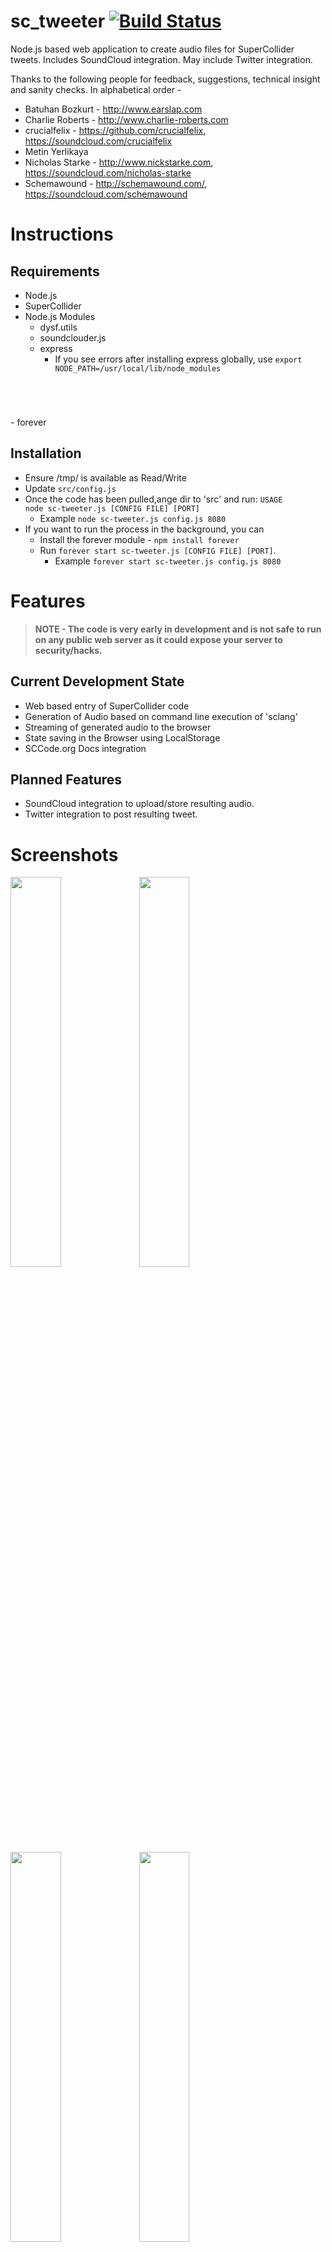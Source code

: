 sc_tweeter [![Build Status](https://travis-ci.org/dysf/sc_tweeter.png?branch=master)](https://travis-ci.org/dysf/sc_tweeter)
=========

Node.js based web application to create audio files for SuperCollider tweets. Includes SoundCloud integration. May include Twitter integration.


Thanks to the following people for feedback, suggestions, technical insight and sanity checks. In alphabetical order -

- Batuhan Bozkurt - http://www.earslap.com
- Charlie Roberts - http://www.charlie-roberts.com
- crucialfelix - https://github.com/crucialfelix, https://soundcloud.com/crucialfelix
- Metin Yerlikaya
- Nicholas Starke - http://www.nickstarke.com, https://soundcloud.com/nicholas-starke
- Schemawound - http://schemawound.com/, https://soundcloud.com/schemawound


Instructions
=========

Requirements
---------
- Node.js
- SuperCollider
- Node.js Modules
	- dysf.utils
	- soundclouder.js
	- express 
		- If you see errors after installing express globally, use <code>export NODE_PATH=/usr/local/lib/node_modules
</code>
	- forever


Installation
---------
- Ensure /tmp/ is available as Read/Write
- Update <code>src/config.js</code>
- Once the code has been pulled,ange dir to 'src' and run: <code>USAGE node sc-tweeter.js [CONFIG FILE] [PORT]</code>
	- Example <code>node sc-tweeter.js config.js 8080</code>
- If you want to run the process in the background, you can 
  - Install the forever module - <code>npm install forever</code>
  - Run <code>forever start sc-tweeter.js [CONFIG FILE] [PORT]</code>. 
  	- Example <code>forever start sc-tweeter.js config.js 8080</code>

Features
=========

> **NOTE - The code is very early in development and is not safe to run on any public web server as it could expose your server to security/hacks.**

Current Development State
---------

- Web based entry of SuperCollider code
- Generation of Audio based on command line execution of 'sclang'
- Streaming of generated audio to the browser
- State saving in the Browser using LocalStorage
- SCCode.org Docs integration

Planned Features
---------

- SoundCloud integration to upload/store resulting audio.
- Twitter integration to post resulting tweet.



Screenshots
=========

<img src="https://raw.github.com/dysf/sc_tweeter/master/docs/image_0.png" width="40%" />
<img src="https://raw.github.com/dysf/sc_tweeter/master/docs/image_1.png" width="40%" />
<img src="https://raw.github.com/dysf/sc_tweeter/master/docs/image_2.png" width="40%" />
<img src="https://raw.github.com/dysf/sc_tweeter/master/docs/image_3.png" width="40%" />
<img src="https://raw.github.com/dysf/sc_tweeter/master/docs/image_4.png" width="40%" />
<img src="https://raw.github.com/dysf/sc_tweeter/master/docs/image_5.png" width="40%" />
<img src="https://raw.github.com/dysf/sc_tweeter/master/docs/image_6.png" width="40%" />


Technical Notes
=========

Overview
---------

- The application allows a user to submit SuperCollider code via a form. 
- The submitted code is then inserted into a template that facilitates command line execution of SuperCollider (sclang) to generate audio.
- Audio is generated in 16bit 44.1kHz AIFF format.
- Via a post-redirect-get pattern, audio is streamed to the browser.

Codebase
---------

- sc-tweeter.js: The main js file of the application
- config
	- config/config.js: Template config file that should contain SoundCloud client keys, Log levels etc.
	- config.illegals.js: Illegal keywords
- html: Publish html/js/css files accessible at http://server:port/
- modules: Custom modules for the application that handle request routing, utils, SoundCloud API etc.
- templates: Template SCD files used to generate SuperCollider code send to sclang
- test: Vow tests and reference SuperCollider code that is used for standalone testing of SC integration. 
- docs: misc stuff
	- examples: Sample SuperCollider code that is created, along with the resulting audio.
	- docs/leftovers: Experiments, abandoned ideas etc. that may be of interest.


